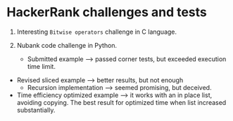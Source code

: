# HackerRank challenges and tests

1. Interesting `Bitwise operators` challenge in C language.

2. Nubank code challenge in Python.

   - Submitted example --> passed corner tests, but exceeded execution time limit.  
- Revised sliced example --> better results, but not enough 
   - Recursion implementation --> seemed promising, but deceived.
- Time efficiency optimized example --> it works with an in place list, avoiding copying. The best result for optimized time when list increased substantially.  
   
